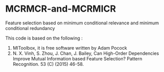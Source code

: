 # MCRMCR-and-MCRMICR
Feature selection based on minimum conditional relevance and minimum conditional redundancy

This code is based on the following :
1. MIToolbox, it is free software written by Adam Pocock
2. N. X. Vinh, S. Zhou, J. Chan, J. Bailey, Can High-Order Dependencies Improve Mutual Information based Feature Selection? Pattern Recognition. 53 (C) (2015) 46-58.
